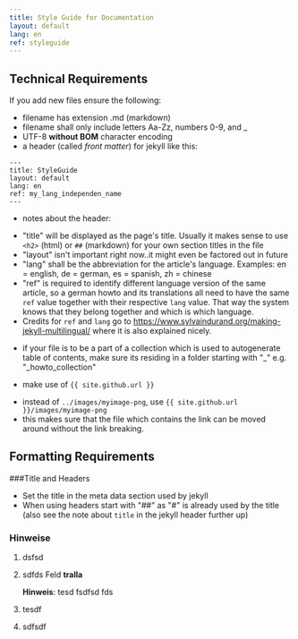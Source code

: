 ```yaml
---
title: Style Guide for Documentation
layout: default
lang: en
ref: styleguide
---
```


## Technical Requirements

If you add new files ensure the following:

* filename has extension .md (markdown)
* filename shall only include letters Aa-Zz, numbers 0-9, and _
* UTF-8 **without BOM** character encoding 
* a header (called *front matter*) for jekyll like this:
```
---
title: StyleGuide
layout: default
lang: en
ref: my_lang_independen_name
---
```
* notes about the header:
 - "title" will be displayed as the page's title. Usually it makes sense to use `<h2>` (html) or `##` (markdown) for your own section titles in the file
 - "layout" isn't important right now..it might even be factored out in future
 - "lang" shall be the abbreviation for the article's language. Examples: en = english, de = german, es = spanish, zh = chinese
 - "ref" is required to identify different language version of the same article, so a german howto and its translations all need to have the same `ref` value together with their respective `lang` value. That way the system knows that they belong together and which is which language.
 - Credits for `ref` and `lang` go to https://www.sylvaindurand.org/making-jekyll-multilingual/ where it is also explained nicely.

* if your file is to be a part of a collection which is used to autogenerate table of contents, make sure its residing in a folder starting with "_"
 e.g. "_howto_collection"
 
* make use of `{{ site.github.url }}`
 - instead of `../images/myimage-png`, use `{{ site.github.url }}/images/myimage-png`
 - this makes sure that the file which contains the link can be moved around without the link breaking.

## Formatting Requirements
 
###Title and Headers

 * Set the title in the meta data section used by jekyll 
 * When using headers start with "##" as "#" is already used by the title (also see the note about `title` in the jekyll header further up)

### Hinweise

1. dsfsd
1. sdfds Feld **tralla** 

   **Hinweis**: tesd fsdfsd fds

1. tesdf
1. sdfsdf
